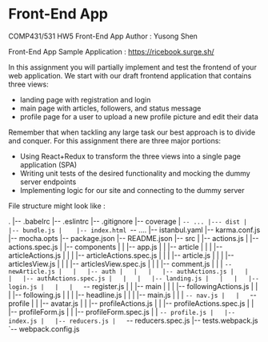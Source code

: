 # Front-End App
COMP431/531 HW5 Front-End App
Author : Yusong Shen

Front-End App
Sample Application : https://ricebook.surge.sh/

In this assignment you will partially implement and test the frontend of your web application. We start with our draft frontend application that contains three views:

- landing page with registration and login
- main page with articles, followers, and status message
- profile page for a user to upload a new profile picture and edit their data

Remember that when tackling any large task our best approach is to divide and conquer. For this assignment there are three major portions:
- Using React+Redux to transform the three views into a single page application (SPA)
- Writing unit tests of the desired functionality and mocking the dummy server endpoints
- Implementing logic for our site and connecting to the dummy server


File structure might look like :

.
|-- .babelrc
|-- .eslintrc
|-- .gitignore
|-- coverage
|   `-- ...
|--- dist
|    |-- bundle.js
|    |-- index.html
	 `-- ....
|-- istanbul.yaml
|-- karma.conf.js
|-- mocha.opts
|-- package.json
|-- README.json
|-- src
|   |-- actions.js
|   |-- actions.spec.js
|   |-- components
|   |   |-- app.js
|   |   |-- article
|   |   |   |-- articleActions.js
|   |   |   |-- articleActions.spec.js
|   |   |   |-- article.js
|   |   |   |-- articlesView.js
|   |   |   |-- articlesView.spec.js
|   |   |   |-- comment.js
|   |   |   `-- newArticle.js
|   |   |-- auth
|   |   |   |-- authActions.js
|   |   |   |-- authActions.spec.js
|   |   |   |-- landing.js
|   |   |   |-- login.js
|   |   |   `-- register.js
|   |   |-- main
|   |   |   |-- followingActions.js
|   |   |   |-- following.js
|   |   |   |-- headline.js
|   |   |   |-- main.js
|   |   |   `-- nav.js
|   |   `-- profile
|   |       |-- avatar.js
|   |       |-- profileActions.js
|   |       |-- profileActions.spec.js
|   |       |-- profileForm.js
|   |       |-- profileForm.spec.js
|   |       `-- profile.js
|   |-- index.js
|   |-- reducers.js
|   `-- reducers.spec.js
|-- tests.webpack.js
`-- webpack.config.js